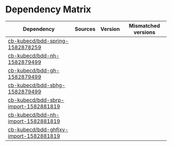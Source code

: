 # Dependency Matrix

Dependency | Sources | Version | Mismatched versions
---------- | ------- | ------- | -------------------
[cb-kubecd/bdd-spring-1582878259](https://github.com/cb-kubecd/bdd-spring-1582878259.git) |  | []() | 
[cb-kubecd/bdd-nh-1582879499](https://github.com/cb-kubecd/bdd-nh-1582879499.git) |  | []() | 
[cb-kubecd/bdd-gh-1582879499](https://github.com/cb-kubecd/bdd-gh-1582879499.git) |  | []() | 
[cb-kubecd/bdd-sbhg-1582879499](https://github.com/cb-kubecd/bdd-sbhg-1582879499.git) |  | []() | 
[cb-kubecd/bdd-sbrp-import-1582881819](https://github.com/cb-kubecd/bdd-sbrp-import-1582881819.git) |  | []() | 
[cb-kubecd/bdd-nh-import-1582881819](https://github.com/cb-kubecd/bdd-nh-import-1582881819.git) |  | []() | 
[cb-kubecd/bdd-ghfjxy-import-1582881819](https://github.com/cb-kubecd/bdd-ghfjxy-import-1582881819.git) |  | []() | 
